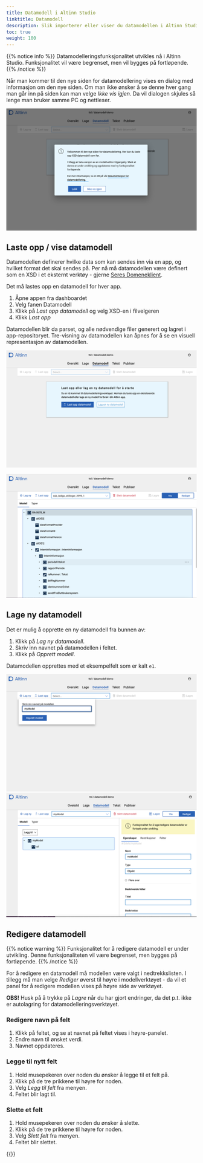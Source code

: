 ```yaml
---
title: Datamodell i Altinn Studio
linktitle: Datamodell
description: Slik importerer eller viser du datamodellen i Altinn Studio.
toc: true
weight: 100
---
```


{{% notice info %}}
Datamodelleringsfunksjonalitet utvikles nå i Altinn Studio. Funksjonalitet vil være begrenset, men vil 
bygges på fortløpende.
{{% /notice %}}

Når man kommer til den nye siden for datamodellering vises en dialog med informasjon om 
den nye siden. 
Om man ikke ønsker å se denne hver gang man går inn på siden kan man velge _Ikke vis igjen_. 
Da vil dialogen skjules så lenge man bruker samme PC og nettleser.

![Info om ny side](info-dialog.png "Info om ny side")

## Laste opp / vise datamodell
Datamodellen definerer hvilke data som kan sendes inn via en app, og hvilket format det skal sendes på.
Per nå må datamodellen være definert som en XSD i et eksternt verktøy - gjerne [Seres Domeneklient](https://altinn.github.io/docs/seres/brukerveiledninger/domeneklient/).

Det må lastes opp en datamodell for hver app.

1. Åpne appen fra dashboardet
2. Velg fanen Datamodell
3. Klikk på _Last opp datamodell_ og velg XSD-en i filvelgeren
4. Klikk _Last opp_

Datamodellen blir da parset, og alle nødvendige filer generert og lagret i app-repositoryet.
Tre-visning av datamodellen kan åpnes for å se en visuell representasjon av datamodellen.

![Last opp / vis datamodell](upload-datamodel.png "Last opp / vis datamodell")

![Last opp / vis datamodell](view-model.png "Last opp / vis datamodell")

## Lage ny datamodell
Det er mulig å opprette en ny datamodell fra bunnen av:

1. Klikk på _Lag ny datamodell_.
2. Skriv inn navnet på datamodellen i feltet.
3. Klikk på _Opprett modell_.

Datamodellen opprettes med et eksempelfelt som er kalt `e1`. 

![Lag ny modell](create-new.png "Lag ny modell")
![Vis ny modell](view-new-model.png "Vis ny modell")

## Redigere datamodell
{{% notice warning %}}
Funksjonalitet for å redigere datamodell er under utvikling. Denne funksjonaliteten vil være begrenset,
men bygges på fortløpende. 
{{% /notice %}}

For å redigere en datamodell må modellen være valgt i nedtrekkslisten. I tillegg må man velge _Rediger_
øverst til høyre i modellverktøyet - da vil et panel for å redigere modellen vises på høyre side av 
verktøyet.

**OBS!** Husk på å trykke på _Lagre_ når du har gjort endringer, da det p.t. ikke er autolagring
for datamodelleringsverktøyet.

### Redigere navn på felt
1. Klikk på feltet, og se at navnet på feltet vises i høyre-panelet.
2. Endre navn til ønsket verdi.
3. Navnet oppdateres.

### Legge til nytt felt
1. Hold musepekeren over noden du ønsker å legge til et felt på.
2. Klikk på de tre prikkene til høyre for noden.
3. Velg _Legg til felt_ fra menyen.
4. Feltet blir lagt til.

### Slette et felt
1. Hold musepekeren over noden du ønsker å slette.
2. Klikk på de tre prikkene til høyre for noden.
3. Velg _Slett felt_ fra menyen.
4. Feltet blir slettet.

{{<children>}}
